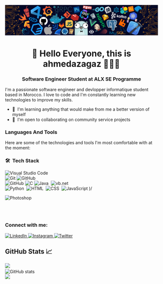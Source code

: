 <img src="/pc.png" border="0">
<h1 align="center">👋 Hello Everyone, this is ahmedazagaz 👨🏻‍💻 </h1>
<h3 align="center">Software Engineer Student at ALX SE Programme</h3>

 I'm a passionate software engineer and devlopper informatique student based in Morocco. I love to code and I'm constantly learning new technologies to improve my skills. 

 * 🧠  I'm learning anything that would make from me a better version of myself
 * 🤝  I'm open to collaborating on community service projects
 
<h3>Languages And Tools</h3>

<p>
  Here are some of the technologies and tools I'm most comfortable with at the moment:
</p>


### 🛠 &nbsp;Tech Stack

![Visual Studio Code](https://img.shields.io/badge/-Visual%20Studio%20Code-05122A?style=flat&logo=visual-studio-code&logoColor=007ACC)\
![Git](https://img.shields.io/badge/-Git-05122A?style=flat&logo=git)
![GitHub](https://img.shields.io/badge/-GitHub-05122A?style=flat&logo=github)&nbsp;\
![GitHub](https://img.shields.io/badge/-vim-05122A?style=flat&logo=vim)
![C](https://img.shields.io/badge/-C-05122A?style=flat&logo=C&logoColor=A8B9CC)
![Java](https://img.shields.io/badge/-Java-05122A?style=flat&logo=Java&logoColor=FFA518)&nbsp;
![vb.net](https://img.shields.io/badge/-vb.net-05122A?style=flat&logo=ado.net)\
![Python](https://img.shields.io/badge/-Python-05122A?style=flat&logo=python)&nbsp;
![HTML](https://img.shields.io/badge/-HTML-05122A?style=flat&logo=HTML5)&nbsp; 
![CSS](https://img.shields.io/badge/-CSS-05122A?style=flat&logo=CSS3&logoColor=1572B6)&nbsp;
![JavaScript](https://img.shields.io/badge/-JavaScript-05122A?style=flat&logo=javascript)&nbsp;)/

![Photoshop](https://img.shields.io/badge/-Photoshop-05122A?style=flat&logo=adobe-photoshop)&nbsp;

<br><br>


<h3>Connect with me:</h3>

<p>
  <a href="https://www.linkedin.com/in/ahmed-az-0678b7281/" target="_blank">
    <img src="https://raw.githubusercontent.com/rahuldkjain/github-profile-readme-generator/master/src/images/icons/Social/linked-in-alt.svg" alt="LinkedIn" height="30" width="40" />
  </a>
  <a href="https://www.instagram.com/ahmedazagaz/" target="_blank">
    <img src="https://raw.githubusercontent.com/rahuldkjain/github-profile-readme-generator/master/src/images/icons/Social/instagram.svg" alt="Instagram" height="30" width="40" />
  </a>
  <a href="https://www.twitter.com/Azcodee" target="_blank" rel="noreferrer">
    <img src="https://raw.githubusercontent.com/danielcranney/readme-generator/main/public/icons/socials/twitter.svg" alt="Twitter" height="30" width="40" />
  </a>


## GitHub Stats 📈
![](https://github-readme-stats.vercel.app/api/top-langs/?username=ahmedazagaz&theme=dracula&hide_border=false&include_all_commits=true&count_private=true&layout=compact)<br/>
![ GitHub stats](https://github-readme-stats.vercel.app/api?username=ahmedazagaz&show_icons=true&theme=dracula)<br/>
![](https://github-readme-streak-stats.herokuapp.com/?user=ahmedazagaz&theme=dracula&hide_border=false)
